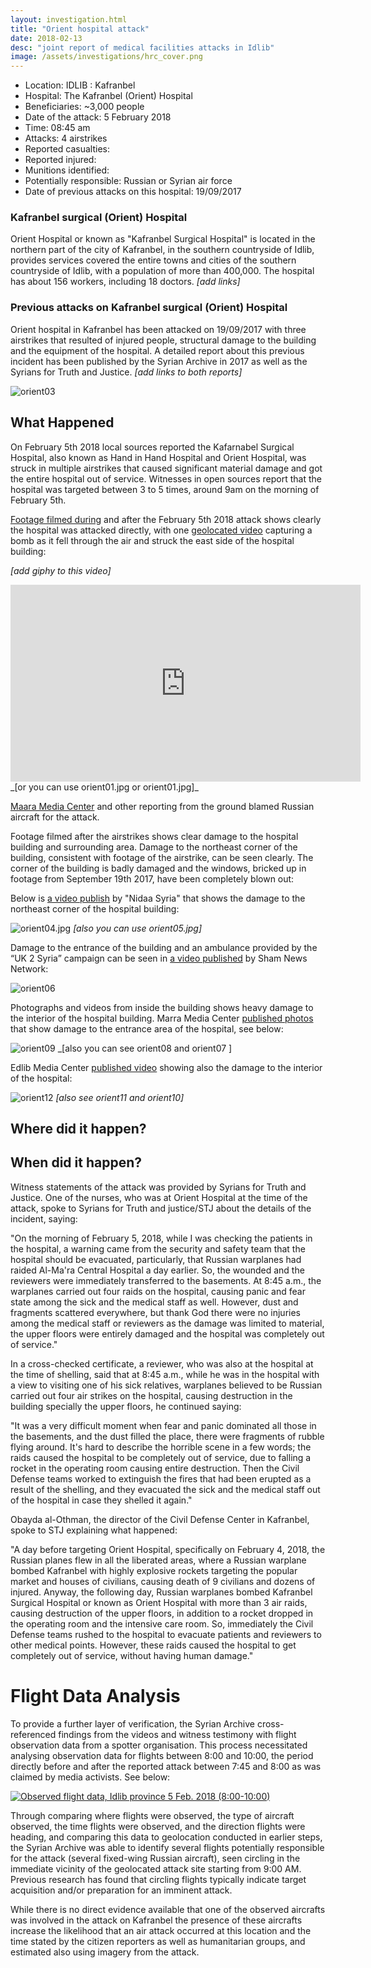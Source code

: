 ```yaml
---
layout: investigation.html
title: "Orient hospital attack"
date: 2018-02-13
desc: "joint report of medical facilities attacks in Idlib"
image: /assets/investigations/hrc_cover.png
---
```


- Location: IDLIB : Kafranbel
- Hospital: The Kafranbel (Orient) Hospital
- Beneficiaries: ~3,000 people
- Date of the attack: 5 February 2018
- Time: 08:45 am
- Attacks: 4 airstrikes
- Reported casualties:
- Reported injured:
- Munitions identified:
- Potentially responsible: Russian or Syrian air force
- Date of previous attacks on this hospital: 19/09/2017

### Kafranbel surgical (Orient) Hospital

Orient Hospital or known as "Kafranbel Surgical Hospital" is located in the northern part of the city of Kafranbel, in the southern countryside of Idlib, provides services covered the entire towns and cities of the southern countryside of Idlib, with a population of more than 400,000. The hospital has about 156 workers, including 18 doctors. _[add links]_

### Previous attacks on Kafranbel surgical (Orient) Hospital

Orient hospital in Kafranbel has been attacked on 19/09/2017 with three airstrikes that resulted of injured people, structural damage to the building and the equipment of the hospital. A detailed report about this previous incident has been published by the Syrian Archive in 2017 as well as the Syrians for Truth and Justice. _[add links to both reports]_

![orient03](assets/orient03.png)

## What Happened

On February 5th 2018 local sources reported the Kafarnabel Surgical Hospital, also known as Hand in Hand Hospital and Orient Hospital, was struck in multiple airstrikes that caused significant material damage and got the entire hospital out of service. Witnesses in open sources report that the hospital was targeted between 3 to 5 times, around 9am on the morning of February 5th.  

[Footage filmed during](https://www.youtube.com/watch?v=WzFAjvqC9uw&list=PLPC0Udeof3T4QmV4f9tEhDmQzr2Z_vTKZ&index=1) and after the February 5th 2018 attack shows clearly the hospital was attacked directly, with one [geolocated video](https://www.youtube.com/watch?v=WzFAjvqC9uw) capturing a bomb as it fell through the air and struck the east side of the hospital building:

_[add giphy to this video]_

<iframe width="560" height="315" src="https://www.youtube.com/embed/WzFAjvqC9uw?rel=0" frameborder="0" allow="autoplay; encrypted-media" allowfullscreen></iframe>
_[or you can use orient01.jpg or orient01.jpg]_

[Maara Media Center](https://www.facebook.com/maaramediacenter/posts/365657123900918) and other reporting from the ground blamed Russian aircraft for the attack.

Footage filmed after the airstrikes shows clear damage to the hospital building and surrounding area. Damage to the northeast corner of the building, consistent with footage of the airstrike, can be seen clearly. The corner of the building is badly damaged and the windows, bricked up in footage from September 19th 2017, have been completely blown out:

Below is [a video publish](https://www.youtube.com/watch?v=2a1eWc0xRqo) by "Nidaa Syria" that shows the damage to the northeast corner of the hospital building:

![orient04.jpg](assets/orient04.jpg)
_[also you can use orient05.jpg]_

Damage to the entrance of the building and an ambulance provided by the “UK 2 Syria” campaign can be seen in [a video published](https://www.youtube.com/watch?v=YwhGjgql7IU) by Sham News Network:

![orient06](assets/orient06.jpg)

Photographs and videos from inside the building shows heavy damage to the interior of the hospital building. Marra Media Center [published photos](https://www.facebook.com/maaramediacenter/photos/pcb.365657123900918/365657073900923/?type=3&theater) that show damage to the entrance area of the hospital, see below:

![orient09](assets/orient09.jpg)
_[also you can see orient08 and orient07 ]

Edlib Media Center [published video](https://www.youtube.com/watch?v=JEKPnfVrVQE) showing also the damage to the interior of the hospital:

![orient12](assets/orient12.jpg)
_[also see orient11 and orient10]_

## Where did it happen?

## When did it happen?


Witness statements of the attack was provided by Syrians for Truth and Justice.
One of the nurses, who was at Orient Hospital at the time of the attack, spoke to Syrians for Truth and justice/STJ about the details of the incident, saying:

"On the morning of February 5, 2018, while I was checking the patients in the hospital, a warning came from the security and safety team that the hospital should be evacuated, particularly, that Russian warplanes had raided Al-Ma'ra Central Hospital a day earlier. So, the wounded and the reviewers were immediately transferred to the basements. At 8:45 a.m., the warplanes carried out four raids on the hospital, causing panic and fear state among the sick and the medical staff as well. However, dust and fragments scattered everywhere, but thank God there were no injuries among the medical staff or reviewers as the damage was limited to material, the upper floors were entirely damaged and the hospital was completely out of service."

In a cross-checked certificate, a reviewer, who was also at the hospital at the time of shelling, said that at 8:45 a.m., while he was in the hospital with a view to visiting one of his sick relatives, warplanes believed to be Russian carried out four air strikes on the hospital, causing destruction in the building specially the upper floors, he continued saying:

"It was a very difficult moment when fear and panic dominated all those in the basements, and the dust filled the place, there were fragments of rubble flying around. It's hard to describe the horrible scene in a few words; the raids caused the hospital to be completely out of service, due to falling a rocket in the operating room causing entire destruction. Then the Civil Defense teams worked to extinguish the fires that had been erupted as a result of the shelling, and they evacuated the sick and the medical staff out of the hospital in case they shelled it again."

Obayda al-Othman, the director of the Civil Defense Center in Kafranbel, spoke to STJ explaining what happened:

"A day before targeting Orient Hospital, specifically on February 4, 2018, the Russian planes flew in all the liberated areas, where a Russian warplane bombed Kafranbel with highly explosive rockets targeting the popular market and houses of civilians, causing death of 9 civilians and dozens of injured. Anyway, the following day, Russian warplanes bombed Kafranbel Surgical Hospital or known as Orient Hospital with more than 3 air raids, causing destruction of the upper floors, in addition to a rocket dropped in the operating room and the intensive care room. So, immediately the Civil Defense teams rushed to the hospital to evacuate patients and reviewers to other medical points. However, these raids caused the hospital to get completely out of service, without having human damage."

# Flight Data Analysis

To provide a further layer of verification, the Syrian Archive cross-referenced findings from the videos and witness testimony with flight observation data from a spotter organisation. This process necessitated analysing observation data for flights between 8:00 and 10:00, the period directly before and after the reported attack between 7:45 and 8:00 as was claimed by media activists. See below:

[//]: <> (Start tableau embed code)

<div class='tableauPlaceholder' id='viz1518597248458' style='position: relative'><noscript><a href='#'><img alt='Observed flight data, Idlib province 5 Feb. 2018 (8:00-10:00) ' src='https:&#47;&#47;public.tableau.com&#47;static&#47;images&#47;05&#47;05022018_Kafranbel&#47;Sheet1&#47;1_rss.png' style='border: none' /></a></noscript><object class='tableauViz'  style='display:none;'><param name='host_url' value='https%3A%2F%2Fpublic.tableau.com%2F' /> <param name='embed_code_version' value='3' /> <param name='site_root' value='' /><param name='name' value='05022018_Kafranbel&#47;Sheet1' /><param name='tabs' value='no' /><param name='toolbar' value='yes' /><param name='static_image' value='https:&#47;&#47;public.tableau.com&#47;static&#47;images&#47;05&#47;05022018_Kafranbel&#47;Sheet1&#47;1.png' /> <param name='animate_transition' value='yes' /><param name='display_static_image' value='yes' /><param name='display_spinner' value='yes' /><param name='display_overlay' value='yes' /><param name='display_count' value='yes' /><param name='filter' value='publish=yes' /></object></div>                <script type='text/javascript'>                    var divElement = document.getElementById('viz1518597248458');                    var vizElement = divElement.getElementsByTagName('object')[0];                    vizElement.style.width='100%';vizElement.style.height=(divElement.offsetWidth*0.75)+'px';                    var scriptElement = document.createElement('script');                    scriptElement.src = 'https://public.tableau.com/javascripts/api/viz_v1.js';                    vizElement.parentNode.insertBefore(scriptElement, vizElement);                </script>

[//]: <> (End tableau embed code)

Through comparing where flights were observed, the type of aircraft observed, the time flights were observed, and the direction flights were heading, and comparing this data to geolocation conducted in earlier steps, the Syrian Archive was able to identify several flights potentially responsible for the attack (several fixed-wing Russian aircraft), seen circling in the immediate vicinity of the geolocated attack site starting from 9:00 AM. Previous research has found that circling flights typically indicate target acquisition and/or preparation for an imminent attack.

While there is no direct evidence available that one of the observed aircrafts was involved in the attack on Kafranbel the presence of these aircrafts increase the likelihood that an air attack occurred at this location and the time stated by the citizen reporters as well as humanitarian groups, and estimated also using imagery from the attack.
